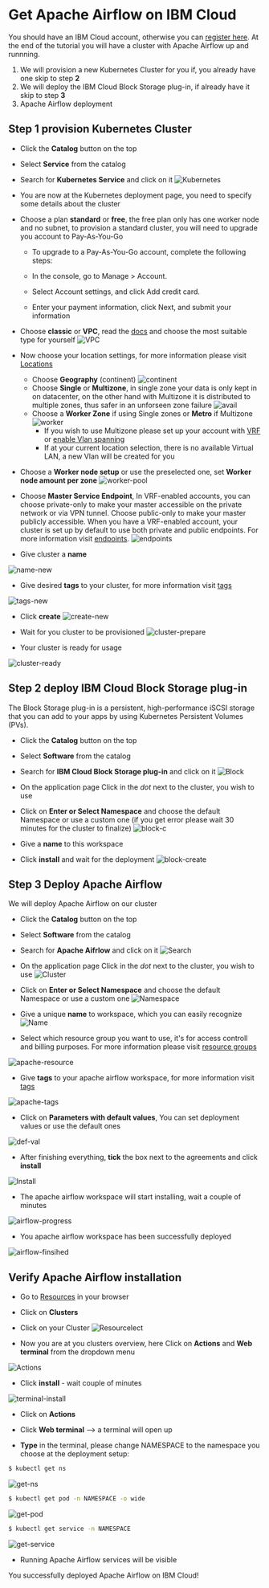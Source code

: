 # Get Apache Airflow on IBM Cloud

You should have an IBM Cloud account, otherwise you can [register here].
At the end of the tutorial you will have a cluster with  Apache Airflow up and runnning.

1. We will provision a new Kubernetes Cluster for you if, you already have one skip to step **2**
2. We will deploy  the IBM Cloud Block Storage plug-in, if already have it skip to step **3**
3. Apache Airflow deployment

## Step 1 provision Kubernetes Cluster

* Click the **Catalog** button on the top 
* Select **Service** from the catalog
* Search for **Kubernetes Service** and click on it
![Kubernetes](/kubernetes-select.png)
* You are now at the Kubernetes deployment page, you need to specify some details about the cluster 
* Choose a plan **standard** or **free**, the free plan only has one worker node and no subnet, to provision a standard cluster, you will need to upgrade you account to Pay-As-You-Go 
  * To upgrade to a Pay-As-You-Go account, complete the following steps:

  * In the console, go to Manage > Account.
  * Select Account settings, and click Add credit card.
  * Enter your payment information, click Next, and submit your information
* Choose **classic** or **VPC**, read the [docs] and choose the most suitable type for yourself 
 ![VPC](/infra-select.png)
* Now choose your location settings, for more information please visit [Locations]
  * Choose **Geography** (continent)
![continent](/location-geo.png)
  * Choose **Single** or **Multizone**, in single zone your data is only kept in on datacenter, on the other hand with Multizone it is distributed to multiple zones, thus  safer in an unforseen zone failure 
![avail](/location-avail.png)
  * Choose a **Worker Zone** if using Single zones or **Metro** if Multizone
 ![worker](/location-worker.png) 
    * If you wish to use Multizone please set up your account with [VRF] or [enable Vlan spanning]
    * If at your current location selection, there is no available Virtual LAN, a new Vlan will be created for you 
 
* Choose a **Worker node setup** or use the preselected one, set **Worker node amount per zone**
![worker-pool](/worker-pool.png)
* Choose **Master Service Endpoint**,  In VRF-enabled accounts, you can choose private-only to make your master accessible on the private network or via VPN tunnel. Choose public-only to make your master publicly accessible. When you have a VRF-enabled account, your cluster is set up by default to use both private and public endpoints. For more information visit [endpoints].
![endpoints](/endpoints.png)
* Give cluster a **name**

![name-new](/name-new.png)
* Give desired **tags** to your cluster, for more information visit [tags]

![tags-new](/tasg-new.png)
* Click **create**
![create-new](/create-new.png)

* Wait for you cluster to be provisioned 
![cluster-prepare](/cluster-prepare.png)
* Your cluster is ready for usage 

![cluster-ready](/cluster-done.png)

## Step 2 deploy IBM Cloud Block Storage plug-in
The Block Storage plug-in is a persistent, high-performance iSCSI storage that you can add to your apps by using Kubernetes Persistent Volumes (PVs).
 
* Click the **Catalog** button on the top 
* Select **Software** from the catalog
* Search for **IBM Cloud Block Storage plug-in** and click on it
![Block](/block-search.png)

* On the application page Click in the _dot_ next to the cluster, you wish to use
* Click on  **Enter or Select Namespace** and choose the default Namespace or use a custom one (if you get error please wait 30 minutes for the cluster to finalize)
![block-c](/block-cluster.png)
* Give a **name** to this workspace 
* Click **install** and wait for the deployment
![block-create](/block-storage-create.png)

## Step 3 Deploy Apache Airflow

We will deploy  Apache Airflow on our cluster 
  
* Click the **Catalog** button on the top 
* Select **Software** from the catalog
* Search for **Apache Aifrlow** and click on it
![Search](/search.png)


* On the application page Click in the _dot_ next to the cluster, you wish to use
![Cluster](/cluster-select.png)
* Click on  **Enter or Select Namespace** and choose the default Namespace or use a custom one 
![Namespace](/details-namespace.png)
* Give a unique **name** to workspace, which you can easily recognize
![Name](/details-name.png)
* Select which resource group you want to use, it's for access controll and billing purposes. For more information please visit [resource groups]

![apache-resource](/details-resource.png)

* Give **tags** to your apache airflow workspace, for more information visit [tags]

![apache-tags](/details-tags.png)

* Click on **Parameters with default values**, You can set deployment values or use the default ones

![def-val](/parameters.png)

* After finishing everything, **tick** the box next to the agreements and click **install**

![Install](/aggreement-create.png)

* The apache airflow workspace will start installing, wait a couple of minutes 

![airflow-progress](/in-progress.png)

* You apache airflow workspace has been successfully deployed

![airflow-finsihed](/airflow-done.png)

## Verify Apache Airflow installation

* Go to [Resources] in your browser 
* Click on **Clusters**
* Click on your Cluster
![Resourcelect](/resource-select.png)

* Now you are at you clusters overview, here Click on **Actions** and **Web terminal** from the dropdown menu


![Actions](/cluster-main.png)

* Click **install** - wait couple of minutes 

![terminal-install](/terminal-install.jpg)

* Click on **Actions**
* Click **Web terminal** --> a terminal will open up

* **Type** in the terminal, please change NAMESPACE to the namespace you choose at the deployment setup:

 ```sh
$ kubectl get ns
```
![get-ns](/get-ns.png)


 ```sh
$ kubectl get pod -n NAMESPACE -o wide 
```
![get-pod](/get-pod.png)


 ```sh
$ kubectl get service -n NAMESPACE
```
![get-service](/get-service.png)


* Running Apache Airflow services will be visible 


You successfully deployed Apache Airflow on IBM Cloud! 


[IBM Cloud]: <http://cloud.ibm.com>
[Register Here]: <http://cloud.ibm.com/registration>
[guide]: <https://github.com/KissConsult/clusterIBM>
[here]: <https://github.com/KissConsult/IBM-Cloud-Block-Storage-plug-in>
[resource groups]: <https://cloud.ibm.com/docs/account?topic=account-account_setup#bp_resourcegroups>
[tags]: <https://cloud.ibm.com/docs/account?topic=account-tag>
[Resources]: <http://cloud.ibm.com/resources>
[Locations]: <https://cloud.ibm.com/docs/containers?topic=containers-regions-and-zones#zones>
[VRF]: <https://cloud.ibm.com/docs/dl?topic=dl-overview-of-virtual-routing-and-forwarding-vrf-on-ibm-cloud>
[enable Vlan spanning]: <https://cloud.ibm.com/docs/vlans?topic=vlans-vlan-spanning#vlan-spanning>
[endpoints]: <https://cloud.ibm.com/docs/account?topic=account-service-endpoints-overview>
[docs]: <https://cloud.ibm.com/docs/containers?topic=containers-infrastructure_providers>

